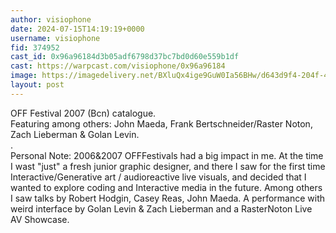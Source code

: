 ```yaml
---
author: visiophone
date: 2024-07-15T14:19:19+0000
username: visiophone
fid: 374952
cast_id: 0x96a96184d3b05adf6798d37bc7bd0d60e559b1df
cast: https://warpcast.com/visiophone/0x96a96184
image: https://imagedelivery.net/BXluQx4ige9GuW0Ia56BHw/d643d9f4-204f-45b8-4461-735352faad00/original
layout: post
---
```

OFF Festival 2007 (Bcn) catalogue.  
Featuring among others: John Maeda, Frank Bertschneider/Raster Noton, Zach Lieberman & Golan Levin.  
.  
Personal Note: 2006&2007 OFFFestivals had a big impact in me. At the time I wast "just" a fresh junior graphic designer, and there I saw for the first time Interactive/Generative art / audioreactive live visuals, and decided that I wanted to explore coding and Interactive media in the future. Among others I saw talks by Robert Hodgin, Casey Reas, John Maeda. A performance with  weird interface by Golan Levin & Zach Lieberman and a RasterNoton Live AV Showcase.  

<img src='https://imagedelivery.net/BXluQx4ige9GuW0Ia56BHw/d643d9f4-204f-45b8-4461-735352faad00/original' alt='' referrerpolicy='no-referrer'/>